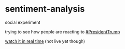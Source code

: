 # sentiment-analysis
social experiment  
  
trying to see how people are reacting to [#PresidentTrump](https://twitter.com/hashtag/PresidentTrump?f=tweets&vertical=default)  
  
[watch it in real time](https://plot.ly/~Juanets/10/twitter-sentiment-analysis/#plot) (not live yet though) 
